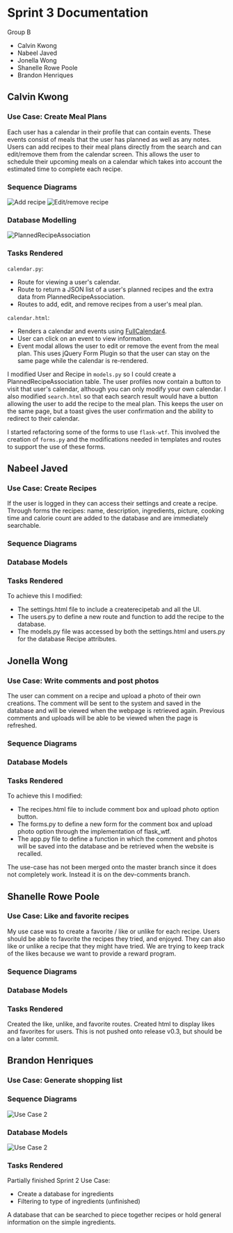 ﻿
# Sprint 3 Documentation
Group B
- Calvin Kwong
- Nabeel Javed
- Jonella Wong
- Shanelle Rowe Poole
- Brandon Henriques

## Calvin Kwong
### Use Case: Create Meal Plans
Each user has a calendar in their profile that can contain events. These events consist of meals that the user has planned as well as any notes. Users can add recipes to their meal plans directly from the search and can edit/remove them from the calendar screen. This allows the user to schedule their upcoming meals on a calendar which takes into account the estimated time to complete each recipe.

### Sequence Diagrams
![Add recipe](https://i.imgur.com/czgraox.png)
![Edit/remove recipe](https://i.imgur.com/EpdjKUn.png)

### Database Modelling
![PlannedRecipeAssociation](https://i.imgur.com/cdcMxOR.png)

### Tasks Rendered
`calendar.py`:
- Route for viewing a user's calendar.
- Route to return a JSON list of a user's planned recipes and the extra data from PlannedRecipeAssociation.
- Routes to add, edit, and remove recipes from a user's meal plan.

`calendar.html`:
- Renders a calendar and events using [FullCalendar4](https://fullcalendar.io/).
- User can click on an event to view information.
- Event modal allows the user to edit or remove the event from the meal plan. This uses jQuery Form Plugin so that the user can stay on the same page while the calendar is re-rendered.

I modified User and Recipe in `models.py` so I could create a PlannedRecipeAssociation table. The user profiles now contain a button to visit that user's calendar, although you can only modify your own calendar. I also modified `search.html` so that each search result would have a button allowing the user to add the recipe to the meal plan. This keeps the user on the same page, but a toast gives the user confirmation and the ability to redirect to their calendar.

I started refactoring some of the forms to use `flask-wtf`. This involved the creation of `forms.py` and the modifications needed in templates and routes to support the use of these forms.

## Nabeel Javed
### Use Case: Create Recipes
If the user is logged in they can access their settings and create a recipe. Through forms the recipes: name, description, ingredients, picture, cooking time and calorie count are added to the database and are immediately searchable.
### Sequence Diagrams
### Database Models
### Tasks Rendered
To achieve this I modified:
- The settings.html file to include a createrecipetab and all the UI.
- The users.py to define a new route and function to add the recipe to the database.
- The models.py file was accessed by both the settings.html and users.py for the database Recipe attributes.

## Jonella Wong
### Use Case: Write comments and post photos
The user can comment on a recipe and upload a photo of their own creations. The comment will be sent to the system and saved in the database and will be viewed when the webpage is retrieved again. Previous comments and uploads will be able to be viewed when the page is refreshed.
### Sequence Diagrams
### Database Models
### Tasks Rendered
To achieve this I modified:
- The recipes.html file to include comment box and upload photo option button.
- The forms.py to define a new form for the comment box and upload photo option through the implementation of flask_wtf.
- The app.py file to define a function in which the comment and photos will be saved into the database and be retrieved when the website is recalled.

The use-case has not been merged onto the master branch since it does not completely work. Instead it is on the dev-comments branch.

## Shanelle Rowe Poole
### Use Case: Like and favorite recipes
My use case was to create a favorite / like or unlike for each recipe. Users should be able to favorite the recipes they tried, and enjoyed. They can also like or unlike a recipe that they might have tried. We are trying to keep track of the likes because we want to provide a reward program.
### Sequence Diagrams
### Database Models
### Tasks Rendered
Created the like, unlike, and favorite routes. Created html to display likes and favorites for users. This is not pushed onto release v0.3, but should be on a later commit.

## Brandon Henriques
### Use Case: Generate shopping list
### Sequence Diagrams
![Use Case 2](https://i.imgur.com/XvtybK1.png)
### Database Models
![Use Case 2](https://i.imgur.com/C4bTnKK.png)
### Tasks Rendered
Partially finished Sprint 2 Use Case:
- Create a database for ingredients
- Filtering to type of ingredients (unfinished)

A database that can be searched to piece together recipes or hold general information on the simple ingredients.
